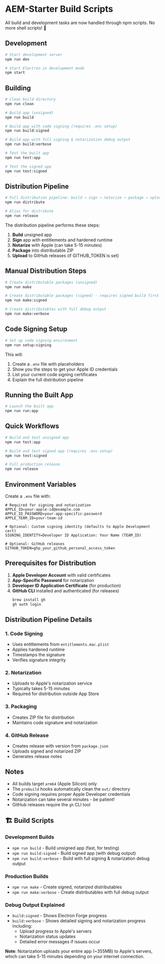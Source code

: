 # AEM-Starter Build Scripts

All build and development tasks are now handled through npm scripts. No more shell scripts! 🎉

## Development

```bash
# Start development server
npm run dev

# Start Electron in development mode
npm start
```

## Building

```bash
# Clean build directory
npm run clean

# Build app (unsigned)
npm run build

# Build app with code signing (requires .env setup)
npm run build:signed

# Build app with full signing & notarization debug output
npm run build:verbose

# Test the built app
npm run test:app

# Test the signed app
npm run test:signed
```

## Distribution Pipeline

```bash
# Full distribution pipeline: build → sign → notarize → package → upload
npm run distribute

# Alias for distribute
npm run release
```

The distribution pipeline performs these steps:
1. **Build** unsigned app
2. **Sign** app with entitlements and hardened runtime
3. **Notarize** with Apple (can take 5-15 minutes)
4. **Package** into distributable ZIP
5. **Upload** to GitHub releases (if GITHUB_TOKEN is set)

## Manual Distribution Steps

```bash
# Create distributable packages (unsigned)
npm run make

# Create distributable packages (signed) - requires signed build first
npm run make:signed

# Create distributables with full debug output
npm run make:verbose
```

## Code Signing Setup

```bash
# Set up code signing environment
npm run setup:signing
```

This will:
1. Create a `.env` file with placeholders
2. Show you the steps to get your Apple ID credentials
3. List your current code signing certificates
4. Explain the full distribution pipeline

## Running the Built App

```bash
# Launch the built app
npm run run:app
```

## Quick Workflows

```bash
# Build and test unsigned app
npm run test:app

# Build and test signed app (requires .env setup)
npm run test:signed

# Full production release
npm run release
```

## Environment Variables

Create a `.env` file with:

```env
# Required for signing and notarization
APPLE_ID=your-apple-id@example.com
APPLE_ID_PASSWORD=your-app-specific-password
APPLE_TEAM_ID=your-team-id

# Optional: Custom signing identity (defaults to Apple Development cert)
SIGNING_IDENTITY=Developer ID Application: Your Name (TEAM_ID)

# Optional: GitHub releases
GITHUB_TOKEN=ghp_your_github_personal_access_token
```

## Prerequisites for Distribution

1. **Apple Developer Account** with valid certificates
2. **App-Specific Password** for notarization
3. **Developer ID Application Certificate** (for production)
4. **GitHub CLI** installed and authenticated (for releases)
   ```bash
   brew install gh
   gh auth login
   ```

## Distribution Pipeline Details

### 1. Code Signing
- Uses entitlements from `entitlements.mac.plist`
- Applies hardened runtime
- Timestamps the signature
- Verifies signature integrity

### 2. Notarization
- Uploads to Apple's notarization service
- Typically takes 5-15 minutes
- Required for distribution outside App Store

### 3. Packaging
- Creates ZIP file for distribution
- Maintains code signature and notarization

### 4. GitHub Release
- Creates release with version from `package.json`
- Uploads signed and notarized ZIP
- Generates release notes

## Notes

- All builds target `arm64` (Apple Silicon) only
- The `prebuild` hooks automatically clean the `out/` directory
- Code signing requires proper Apple Developer credentials
- Notarization can take several minutes - be patient!
- GitHub releases require the `gh` CLI tool

## 🏗️ **Build Scripts**

### **Development Builds**
- `npm run build` - Build unsigned app (fast, for testing)
- `npm run build:signed` - Build signed app (with debug output)
- `npm run build:verbose` - Build with full signing & notarization debug output

### **Production Builds**  
- `npm run make` - Create signed, notarized distributables
- `npm run make:verbose` - Create distributables with full debug output

### **Debug Output Explained**
- `build:signed` - Shows Electron Forge progress
- `build:verbose` - Shows detailed signing and notarization progress including:
  - Upload progress to Apple's servers
  - Notarization status updates
  - Detailed error messages if issues occur

**Note**: Notarization uploads your entire app (~355MB) to Apple's servers, which can take 5-15 minutes depending on your internet connection. 